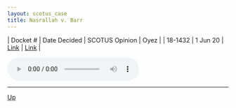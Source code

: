 ```yaml
---
layout: scotus_case
title: Nasrallah v. Barr
---
```


| Docket # | Date Decided | SCOTUS Opinion | Oyez |
| 18-1432 | 1 Jun 20 | [Link](https://www.supremecourt.gov/opinions/19pdf/590us2r41_6479.pdf) | [Link](https://www.oyez.org/cases/2019/18-1432) |

<audio controls>
   <source src='./resources/18-1432.mp3' type='audio/mpeg'>
</audio>

<object data='./resources/18-1432.pdf' type='application/pdf'></object>

---

[Up](./README.md)